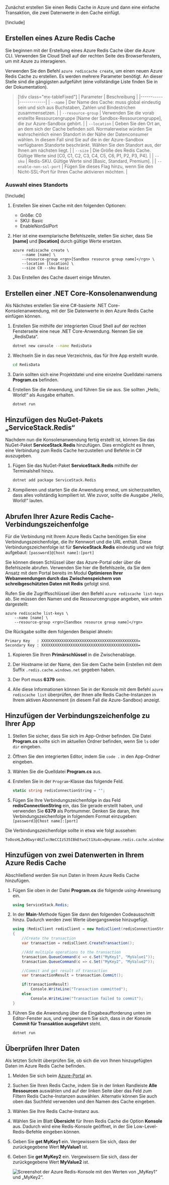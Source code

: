 Zunächst erstellen Sie einen Redis Cache in Azure und dann eine einfache Transaktion, die zwei Datenwerte in den Cache einfügt.

<!-- Activate the sandbox -->
[!include[](../../../includes/azure-sandbox-activate.md)]

## <a name="create-an-azure-redis-cache"></a>Erstellen eines Azure Redis Cache

Sie beginnen mit der Erstellung eines Azure Redis Cache über die Azure CLI. Verwenden Sie Cloud Shell auf der rechten Seite des Browserfensters, um mit Azure zu interagieren.

Verwenden Sie den Befehl `azure rediscache create`, um einen neuen Azure Redis Cache zu erstellen. Es werden mehrere Parameter benötigt. An dieser Stelle sind die gängigsten aufgeführt (eine vollständige Liste finden Sie in der Dokumentation).

> [!div class="mx-tableFixed"]
> | Parameter | Beschreibung |
> |-----------|-------------|
> | `--name`    | Der Name des Cache: muss global eindeutig sein und sich aus Buchstaben, Zahlen und Bindestrichen zusammensetzen. |
> | `--resource-group` | Verwenden Sie die vorab erstellte Ressourcengruppe <rgn>[Name der Sandbox-Ressourcengruppe]</rgn>, die zur Azure-Sandbox gehört. |
> | `--location` | Geben Sie den Ort an, an dem sich der Cache befinden soll. Normalerweise würden Sie wahrscheinlich einen Standort in der Nähe der Datenconsumer wählen. In diesem Fall sind Sie auf die in der Azure-Sandbox verfügbaren Standorte beschränkt. Wählen Sie den Standort aus, der Ihnen am nächsten liegt. |
> | `--size` | Die Größe des Redis Cache. Gültige Werte sind [C0, C1, C2, C3, C4, C5, C6, P1, P2, P3, P4]. |
> | `--sku` | Redis-SKU. Gültige Werte sind [Basic, Standard, Premium]. |
> | `--enable-non-ssl-port` | Fügen Sie dieses Flag hinzu, wenn Sie den Nicht-SSL-Port für Ihren Cache aktivieren möchten. |

### <a name="selecting-a-location"></a>Auswahl eines Standorts
<!-- Resource selection -->
[!include[](../../../includes/azure-sandbox-regions-first-mention-note.md)]

1. Erstellen Sie einen Cache mit den folgenden Optionen:
    - Größe: C0
    - SKU: Basic
    - EnableNonSslPort
    
1. Hier ist eine exemplarische Befehlszeile, stellen Sie sicher, dass Sie **[name]** und **[location]** durch gültige Werte ersetzen.

    ```azurecli
    azure rediscache create \
        --name [name] \
        --resource-group <rgn>[Sandbox resource group name]</rgn> \
        --location [location] \
        --size C0 --sku Basic
    ```

1. Das Erstellen des Cache dauert einige Minuten.

## <a name="create-a-net-core-console-application"></a>Erstellen einer .NET Core-Konsolenanwendung

Als Nächstes erstellen Sie eine C#-basierte .NET Core-Konsolenanwendung, mit der Sie Datenwerte in den Azure Redis Cache einfügen können.

1. Erstellen Sie mithilfe der integrierten Cloud Shell auf der rechten Fensterseite eine neue .NET Core-Anwendung. Nennen Sie sie „RedisData“.

    ```bash
    dotnet new console --name RedisData
    ```
    
1. Wechseln Sie in das neue Verzeichnis, das für Ihre App erstellt wurde.

    ```bash
    cd RedisData
    ```
    
1. Darin sollten sich eine Projektdatei und eine einzelne Quelldatei namens **Program.cs** befinden.

1. Erstellen Sie die Anwendung, und führen Sie sie aus. Sie sollten „Hello, World!“ als Ausgabe erhalten.

    ```bash
    dotnet run
    ```
    
## <a name="add-the-servicestackredis-nuget-package"></a>Hinzufügen des NuGet-Pakets „ServiceStack.Redis“

Nachdem nun die Konsolenanwendung fertig erstellt ist, können Sie das NuGet-Paket **ServiceStack.Redis** hinzufügen. Dies ermöglicht es Ihnen, eine Verbindung zum Redis Cache herzustellen und Befehle in C# auszugeben.

1. Fügen Sie das NuGet-Paket **ServiceStack.Redis** mithilfe der Terminalshell hinzu.

    ```bash
    dotnet add package ServiceStack.Redis
    ```
    
1. Kompilieren und starten Sie die Anwendung erneut, um sicherzustellen, dass alles vollständig kompiliert ist. Wie zuvor, sollte die Ausgabe „Hello, World!“ lauten.

## <a name="get-your-azure-redis-cache-connection-string"></a>Abrufen Ihrer Azure Redis Cache-Verbindungszeichenfolge

Für die Verbindung mit Ihrem Azure Redis Cache benötigen Sie eine Verbindungszeichenfolge, die Ihr Kennwort und die URL enthält. Diese Verbindungszeichenfolge ist für **ServiceStack.Redis** eindeutig und wie folgt aufgebaut: `[password]@[host name]:[port]`

Sie können diesen Schlüssel über das Azure-Portal oder über die Befehlszeile abrufen. Verwenden Sie hier die Befehlszeile, da Sie dem Ansatz mit dem Portal bereits im Modul **Optimieren Ihrer Webanwendungen durch das Zwischenspeichern von schreibgeschützten Daten mit Redis** gefolgt sind.

Rufen Sie die Zugriffsschlüssel über den Befehl `azure rediscache list-keys` ab. Sie müssen den Namen und die Ressourcengruppe angeben, wie unten dargestellt:

```azurecli
azure rediscache list-keys \
    --name [name] \
    --resource-group <rgn>[Sandbox resource group name]</rgn>
```

Die Rückgabe sollte dem folgenden Beispiel ähneln:

```output
Primary Key   : XXXXXXXXXXXXXXXXXXXXXXXXXXXXXXXXXXXXXXXXXXX=
Secondary Key : XXXXXXXXXXXXXXXXXXXXXXXXXXXXXXXXXXXXXXXXXXX=
```

1. Kopieren Sie Ihren **Primärschlüssel** in die Zwischenablage.

1. Der Hostname ist der Name, den Sie dem Cache beim Erstellen mit dem Suffix `.redis.cache.windows.net` gegeben haben.

1. Der Port muss **6379** sein.

1. Alle diese Informationen können Sie in der Konsole mit dem Befehl `azure rediscache list` überprüfen, der Ihnen alle Redis Cache-Instanzen in Ihrem aktiven Abonnement (in diesem Fall die Azure-Sandbox) anzeigt.

## <a name="add-the-connection-string-to-your-app"></a>Hinzufügen der Verbindungszeichenfolge zu Ihrer App

1. Stellen Sie sicher, dass Sie sich im App-Ordner befinden. Die Datei **Program.cs** sollte sich im aktuellen Ordner befinden, wenn Sie `ls` oder `dir` eingeben.

1. Öffnen Sie den integrierten Editor, indem Sie `code .` in den App-Ordner eingeben.

1. Wählen Sie die Quelldatei **Program.cs** aus.

1. Erstellen Sie in der `Program`-Klasse das folgende Feld.

    ```csharp
    static string redisConnectionString = "";
    ```

1. Fügen Sie Ihre Verbindungszeichenfolge in das Feld **redisConnectionString** ein, das Sie gerade erstellt haben, und verwenden Sie **6379** als Portnummer. Denken Sie daran, Ihre Verbindungszeichenfolge in folgendem Format einzugeben: `[password]@[host name]:[port]`

Die Verbindungszeichenfolge sollte in etwa wie folgt aussehen:

```output
ToOosHLZw9Gwyr46ZlxcNeCCIzS35IBkEtwsCt1Xu4c=@myname.redis.cache.windows.net:6379
```
    
## <a name="insert-two-data-values-into-your-azure-redis-cache"></a>Hinzufügen von zwei Datenwerten in Ihrem Azure Redis Cache

Abschließend werden Sie nun Daten in Ihrem Azure Redis Cache hinzufügen.

1. Fügen Sie oben in der Datei **Program.cs** die folgende using-Anweisung ein.

    ```csharp
    using ServiceStack.Redis;
    ```

1. In der **Main**-Methode fügen Sie dann den folgenden Codeausschnitt hinzu. Dadurch werden zwei Werte übergangsweise hinzugefügt.

    ```csharp
    using (RedisClient redisClient = new RedisClient(redisConnectionString))
    {
        //Create the transaction
        var transaction = redisClient.CreateTransaction();

        //Add multiple operations to the transaction
        transaction.QueueCommand(c => c.Set("MyKey1", "MyValue1"));
        transaction.QueueCommand(c => c.Set("MyKey2", "MyValue2"));

        //Commit and get result of transaction
        var transactionResult = transaction.Commit();

        if(transactionResult)
            Console.WriteLine("Transaction committed");
        else
            Console.WriteLine("Transaction failed to commit");
    }
    ```
1. Führen Sie die Anwendung über die Eingabeaufforderung unten im Editor-Fenster aus, und vergewissern Sie sich, dass in der Konsole **Commit für Transaktion ausgeführt** steht. 

    ```bash
    dotnet run
    ```
    
## <a name="verify-your-data"></a>Überprüfen Ihrer Daten

Als letzten Schritt überprüfen Sie, ob sich die von Ihnen hinzugefügten Daten im Azure Redis Cache befinden.

1. Melden Sie sich beim [Azure-Portal](https://portal.azure.com?azure-portal=true) an.

1. Suchen Sie Ihren Redis Cache, indem Sie in der linken Randleiste **Alle Ressourcen** auswählen und auf der linken Seite über das Feld zum Filtern Redis Cache-Instanzen auswählen. Alternativ können Sie auch oben das Suchfeld verwenden und den Namen des Cache eingeben.

1. Wählen Sie Ihre Redis Cache-Instanz aus.

1. Wählen Sie im Blatt **Übersicht** für Ihren Redis Cache die Option **Konsole** aus. Dadurch wird eine Redis-Konsole geöffnet, in der Sie Low-Level-Redis-Befehle eingeben können.

1. Geben Sie **get MyKey1** ein. Vergewissern Sie sich, dass der zurückgegebene Wert **MyValue1** ist.

1. Geben Sie **get MyKey2** ein. Vergewissern Sie sich, dass der zurückgegebene Wert **MyValue2** ist.

    ![Screenshot der Azure Redis-Konsole mit den Werten von „MyKey1“ und „MyKey2“.](../media/4-redis-console.png)